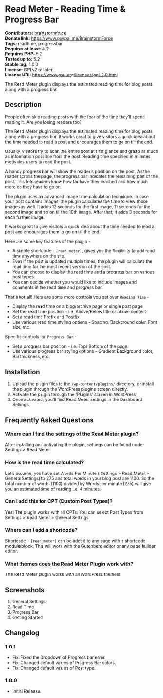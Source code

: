 # Read Meter - Reading Time & Progress Bar #
**Contributors:** [brainstormforce](https://profiles.wordpress.org/brainstormforce)  
**Donate link:** https://www.paypal.me/BrainstormForce  
**Tags:** readtime, progressbar  
**Requires at least:** 4.2  
**Requires PHP:** 5.2  
**Tested up to:** 5.2  
**Stable tag:** 1.0.0  
**License:** GPLv2 or later  
**License URI:** https://www.gnu.org/licenses/gpl-2.0.html  

The Read Meter plugin displays the estimated reading time for blog posts along with a progress bar. 

## Description ##

People often skip reading posts with the fear of the time they’ll spend reading it. Are you losing readers too? 

The Read Meter plugin displays the estimated reading time for blog posts along with a progress bar. It works great to give visitors a quick idea about the time needed to read a post and encourages them to go on till the end.

Usually, visitors try to scan the entire post at first glance and grasp as much as information possible from the post. Reading time specified in minutes motivates users to read the post. 

A handy progress bar will show the reader’s position on the post. As the reader scrolls the page, the progress bar indicates the remaining part of the post. This lets readers know how far have they reached and how much more do they have to go on. 

The plugin uses an advanced image time calculation technique. In case your post contains images, the plugin calculates the time to view those images as well. It adds 12 seconds for the first image, 11 seconds for the second image and so on till the 10th image. After that, it adds 3 seconds for each further image. 

It works great to give visitors a quick idea about the time needed to read a post and encourages them to go on till the end.

Here are some key features of the plugin -

+ A simple shortcode - `[read_meter]`,  gives you the flexibility to add read time anywhere on the site. 
+ Even if the post is updated multiple times, the plugin will calculate the read time for the most recent version of the post. 
+ You can choose to display the read time and a progress bar on various post types.
+ You can decide whether you would like to include images and comments in the read time and progress bar.

That's not all! Here are some more controls you get over `Reading Time` -

+ Display the read time on a blog/archive page or single post page 
+ Set the read time position - i.e. Above/Below title or above content
+ Set a read time Prefix and Postfix 
+ Use various read time styling options - Spacing, Background color, Font size, etc. 

Specific controls for `Progress Bar` -

+ Set a progress bar position - i.e. Top/ Bottom of the page.
+ Use various progress bar styling options - Gradient Background color, Bar thickness, etc. 

## Installation ##

1. Upload the plugin files to the `/wp-content/plugins/` directory, or install the plugin through the WordPress plugins screen directly.
2. Activate the plugin through the 'Plugins' screen in WordPress
3. Once activated, you’ll find Read Meter settings in the Dashboard Settings.

## Frequently Asked Questions ##

### Where can I find the settings of the Read Meter plugin? ###
After installing and activating the plugin, settings can be found under Settings > Read Meter 

### How is the read time calculated? ###
Let’s assume, you have set Words Per Minute ( Settings > Read Meter > General Settings) to 275 and total words in your blog post are 1100. So the total number of words (1100) divided by Words per minute (275) will give you an estimated time of reading i.e. 4 minutes. 

### Can I add this for CPT (Custom Post Types)? ###
Yes! The plugin works with all CPTs. You can select Post Types from Settings > Read Meter > General Settings 

### Where can I add a shortcode? ###
Shortcode -  `[read_meter]` can be added to any page with a shortcode module/block. This will work with the Gutenberg editor or any page builder editor. 

### What themes does the Read Meter Plugin work with? ###
The Read Meter plugin works with all WordPress themes!

## Screenshots ##
1. General Settings 
2. Read Time 
3. Progress Bar 
4. Getting Started

## Changelog ##

### 1.0.1 ###
- Fix: Fixed the Dropdown of Progress bar error. 
- Fix: Changed default values of Progress Bar colors.
- Fix: Changed default values of Post type.

### 1.0.0 ###
- Initial Release.
